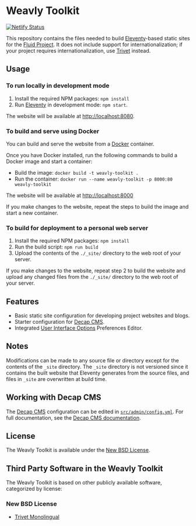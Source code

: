 # Weavly Toolkit

[![Netlify Status](https://api.netlify.com/api/v1/badges/6e252f16-15df-48b3-baeb-396b49c45b1c/deploy-status)](https://app.netlify.com/sites/weavly-toolkit/deploys)

This repository contains the files needed to build [Eleventy](http://11ty.dev/)-based static sites for the [Fluid Project](https://fluidproject.org).
It does not include support for internationalization; if your project requires internationalization, use [Trivet](https://github.com/fluid-project/trivet/)
instead.

## Usage

### To run locally in development mode

1. Install the required NPM packages: `npm install`
2. Run [Eleventy](http://11ty.dev) in development mode: `npm start`.

The website will be available at [http://localhost:8080](http://localhost:8080).

### To build and serve using Docker

You can build and serve the website from a [Docker](https://docs.docker.com/get-docker) container.

Once you have Docker installed, run the following commands to build a Docker image and start a container:

* Build the image: `docker build -t weavly-toolkit .`
* Run the container: `docker run --name weavly-toolkit -p 8000:80 weavly-toolkit`

The website will be available at [http://localhost:8000](http://localhost:8000)

If you make changes to the website, repeat the steps to build the image and start a new container.

### To build for deployment to a personal web server

1. Install the required NPM packages: `npm install`
2. Run the build script: `npm run build`
3. Upload the contents of the `./_site/` directory to the web root of your server.

If you make changes to the website, repeat step 2 to build the website and upload any changed files from the `./_site/`
directory to the web root of your server.

## Features

* Basic static site configuration for developing project websites and blogs.
* Starter configuration for [Decap CMS](https://decapcms.org/).
* Integrated [User Interface Options](https://docs.fluidproject.org/infusion/development/UserInterfaceOptionsAPI.html)
  Preferences Editor.

## Notes

Modifications can be made to any source file or directory except for the contents of the `_site` directory. The
`_site` directory is not versioned since it contains the built website that Eleventy generates from the source files,
and  files in `_site` are overwritten at build time.

## Working with Decap CMS

The [Decap CMS](https://decapcms.org/) configuration can be edited in [`src/admin/config.yml`](src/admin/config.yml).
For full documentation, see the [Decap CMS documentation](https://decapcms.org/docs/).

## License

The Weavly Toolkit is available under the [New BSD License](https://raw.githubusercontent.com/codelearncreate/toolkit/master/LICENSE.md).

## Third Party Software in the Weavly Toolkit

The Weavly Toolkit is based on other publicly available software, categorized by license:

### New BSD License

* [Trivet Monolingual](https://github.com/fluid-project/trivet-monolingual)

